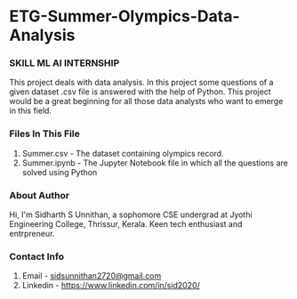 # ETG-Summer-Olympics-Data-Analysis

### SKILL ML AI INTERNSHIP

This project deals with data analysis. In this project some questions of a given dataset .csv file is answered with the help of Python. This project would be a great beginning for 
all those data analysts who want to emerge in this field.

### Files In  This File

1. Summer.csv - The dataset containing olympics record.
2. Summer.ipynb - The Jupyter Notebook file in which all the questions are solved using Python

### About Author
Hi, I'm Sidharth S Unnithan, a sophomore CSE undergrad at Jyothi Engineering College, Thrissur, Kerala. Keen tech enthusiast and entrpreneur.

### Contact Info

1. Email - sidsunnithan2720@gmail.com
2. Linkedin - https://www.linkedin.com/in/sid2020/
